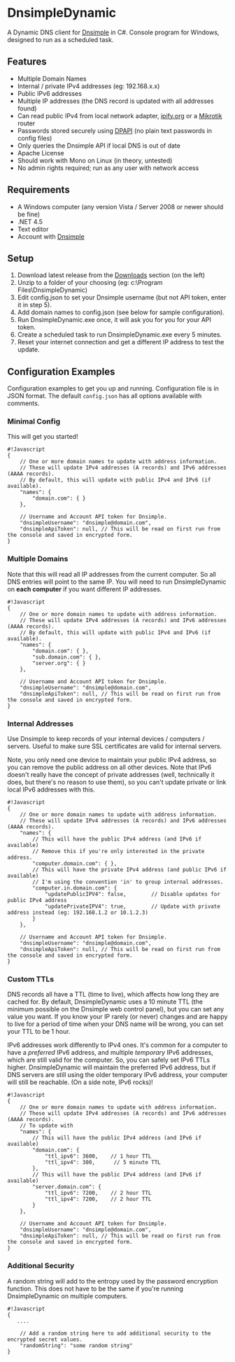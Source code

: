 # DnsimpleDynamic #

A Dynamic DNS client for [Dnsimple](http://dnsimple.com) in C#. Console program for Windows, designed to run as a scheduled task.

## Features ##
* Multiple Domain Names
* Internal / private IPv4 addresses (eg: 192.168.x.x)
* Public IPv6 addresses
* Multiple IP addresses (the DNS record is updated with all addresses found)
* Can read public IPv4 from local network adapter, [ipify.org](ipify.org) or a [Mikrotik](http://routerboard.com/) router
* Passwords stored securely using [DPAPI](http://en.wikipedia.org/wiki/Data_Protection_API) (no plain text passwords in config files)
* Only queries the Dnsimple API if local DNS is out of date
* Apache License
* Should work with Mono on Linux (in theory, untested)
* No admin rights required; run as any user with network access

## Requirements ##
* A Windows computer (any version Vista / Server 2008 or newer should be fine)
* .NET 4.5
* Text editor
* Account with [Dnsimple](dnsimple.com)

## Setup ##
1. Download latest release from the [Downloads](https://bitbucket.org/ligos/dnsimpledynamic/downloads) section (on the left)
2. Unzip to a folder of your choosing (eg: c:\Program Files\DnsimpleDynamic)
3. Edit config.json to set your Dnsimple username (but not API token, enter it in step 5).
4. Add domain names to config.json (see below for sample configuration).
5. Run DnsimpleDynamic.exe once, it will ask you for you for your API token.
6. Create a scheduled task to run DnsimpleDynamic.exe every 5 minutes.
7. Reset your internet connection and get a different IP address to test the update.

## Configuration Examples ##

Configuration examples to get you up and running. Configuration file is in JSON format. The default `config.json` has all options available with comments.

### Minimal Config ###

This will get you started!

```
#!Javascript
{
    // One or more domain names to update with address information.
    // These will update IPv4 addresses (A records) and IPv6 addresses (AAAA records).
    // By default, this will update with public IPv4 and IPv6 (if available).
    "names": {
        "domain.com": { }
    },

    // Username and Account API token for Dnsimple.
    "dnsimpleUsername": "dnsimple@domain.com",
    "dnsimpleApiToken": null, // This will be read on first run from the console and saved in encrypted form.
}
```

### Multiple Domains ###

Note that this will read all IP addresses from the current computer. So all DNS entries will point to the same IP. You will need to run DnsimpleDynamic on **each computer** if you want different IP addresses.

```
#!Javascript
{
    // One or more domain names to update with address information.
    // These will update IPv4 addresses (A records) and IPv6 addresses (AAAA records).
    // By default, this will update with public IPv4 and IPv6 (if available).
    "names": {
        "domain.com": { },
        "sub.domain.com": { },
        "server.org": { }
    },

    // Username and Account API token for Dnsimple.
    "dnsimpleUsername": "dnsimple@domain.com",
    "dnsimpleApiToken": null, // This will be read on first run from the console and saved in encrypted form.
}
```

### Internal Addresses ###

Use Dnsimple to keep records of your internal devices / computers / servers. Useful to make sure SSL certificates are valid for internal servers.

Note, you only need one device to maintain your public IPv4 address, so you can remove the public address on all other devices. Note that IPv6 doesn't really have the concept of private addresses (well, technically it does, but there's no reason to use them), so you can't update private or link local IPv6 addresses with this.

```
#!Javascript
{
    // One or more domain names to update with address information.
    // These will update IPv4 addresses (A records) and IPv6 addresses (AAAA records).
    "names": {
        // This will have the public IPv4 address (and IPv6 if available)
        // Remove this if you're only interested in the private address.
        "computer.domain.com": { },
        // This will have the private IPv4 address (and public IPv6 if available)
        // I'm using the convention 'in' to group internal addresses.
        "computer.in.domain.com": { 
            "updatePublicIPV4": false,        // Disable updates for public IPv4 address
            "updatePrivateIPV4": true,        // Update with private address instead (eg: 192.168.1.2 or 10.1.2.3)
        }
    },

    // Username and Account API token for Dnsimple.
    "dnsimpleUsername": "dnsimple@domain.com",
    "dnsimpleApiToken": null, // This will be read on first run from the console and saved in encrypted form.
}
```

### Custom TTLs ###

DNS records all have a TTL (time to live), which affects how long they are cached for. By default, DnsimpleDynamic uses a 10 minute TTL (the minimum possible on the Dnsimple web control panel), but you can set any value you want. If you know your IP rarely (or never) changes and are happy to live for a period of time when your DNS name will be wrong, you can set your TTL to be 1 hour.

IPv6 addresses work differently to IPv4 ones. It's common for a computer to have a *preferred* IPv6 address, and multiple *temporary* IPv6 addresses, which are still valid for the computer. So, you can safely set IPv6 TTLs higher. DnsimpleDynamic will maintain the preferred IPv6 address, but if DNS servers are still using the older temporary IPv6 address, your computer will still be reachable. (On a side note, IPv6 rocks)!

```
#!Javascript
{
    // One or more domain names to update with address information.
    // These will update IPv4 addresses (A records) and IPv6 addresses (AAAA records).
    // To update with 
    "names": {
        // This will have the public IPv4 address (and IPv6 if available)
        "domain.com": { 
            "ttl_ipv6": 3600,    // 1 hour TTL
            "ttl_ipv4": 300,      // 5 minute TTL
        },
        // This will have the public IPv4 address (and IPv6 if available)
        "server.domain.com": { 
            "ttl_ipv6": 7200,    // 2 hour TTL
            "ttl_ipv4": 7200,    // 2 hour TTL
        }
    },

    // Username and Account API token for Dnsimple.
    "dnsimpleUsername": "dnsimple@domain.com",
    "dnsimpleApiToken": null, // This will be read on first run from the console and saved in encrypted form.
}
```


### Additional Security ###

A random string will add to the entropy used by the password encryption function. This does not have to be the same if you're running DnsimpleDynamic on multiple computers.

```
#!Javascript
{
   ....

    // Add a random string here to add additional security to the encrypted secret values.
    "randomString": "some random string"
}
```